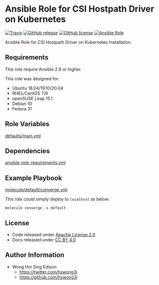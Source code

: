 # Ansible Role for CSI Hostpath Driver on Kubernetes

[![Travis](https://img.shields.io/travis/com/alvistack/ansible-role-kubernetes_csi_hostpath.svg)](https://travis-ci.com/alvistack/ansible-role-kubernetes_csi_hostpath)
[![GitHub release](https://img.shields.io/github/release/alvistack/ansible-role-kubernetes_csi_hostpath.svg)](https://github.com/alvistack/ansible-role-kubernetes_csi_hostpath)
[![GitHub license](https://img.shields.io/github/license/alvistack/ansible-role-kubernetes_csi_hostpath.svg)](https://github.com/alvistack/ansible-role-kubernetes_csi_hostpath/blob/master/LICENSE)
[![Ansible Role](https://img.shields.io/badge/galaxy-alvistack.kubernetes_csi_hostpath-blue.svg)](https://galaxy.ansible.com/alvistack/kubernetes_csi_hostpath)

Ansible Role for CSI Hostpath Driver on Kubernetes Installation.

## Requirements

This role require Ansible 2.9 or higher.

This role was designed for:

  - Ubuntu 18.04/19.10/20.04
  - RHEL/CentOS 7/8
  - openSUSE Leap 15.1
  - Debian 10
  - Fedora 31

## Role Variables

[defaults/main.yml](defaults/main.yml)

## Dependencies

[ansible-role-requirements.yml](ansible-role-requirements.yml)

## Example Playbook

[molecule/default/converge.yml](molecule/default/converge.yml)

This role could simply deploy to `localhost` as below:

    molecule converge -s default

## License

  - Code released under [Apache License 2.0](LICENSE)
  - Docs released under [CC BY 4.0](http://creativecommons.org/licenses/by/4.0/)

## Author Information

  - Wong Hoi Sing Edison
      - <https://twitter.com/hswong3i>
      - <https://github.com/hswong3i>
